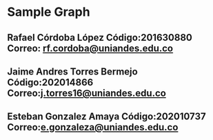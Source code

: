 # Sample Graph
## Rafael Córdoba López        Código:201630880 Correo: rf.cordoba@uniandes.edu.co
###
## Jaime Andres Torres Bermejo Código:202014866 Correo:j.torres16@uniandes.edu.co 
### 
## Esteban Gonzalez Amaya      Código:202010737 Correo:e.gonzaleza@uniandes.edu.co 
###